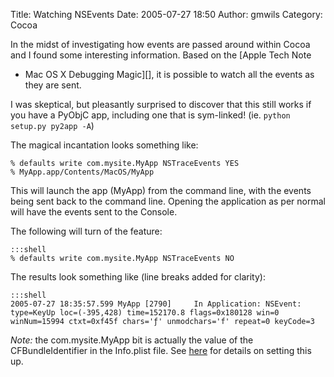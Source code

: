 Title: Watching NSEvents
Date: 2005-07-27 18:50
Author: gmwils
Category: Cocoa

In the midst of investigating how events are passed around within Cocoa
and I found some interesting information. Based on the [Apple Tech Note
- Mac OS X Debugging Magic][], it is possible to watch all the events as
they are sent.

I was skeptical, but pleasantly surprised to discover that this still
works if you have a PyObjC app, including one that is sym-linked! (ie.
`python setup.py py2app -A`)

The magical incantation looks something like:

    % defaults write com.mysite.MyApp NSTraceEvents YES
    % MyApp.app/Contents/MacOS/MyApp

This will launch the app (MyApp) from the command line, with the events
being sent back to the command line. Opening the application as per
normal will have the events sent to the Console.

The following will turn of the feature:

    :::shell
    % defaults write com.mysite.MyApp NSTraceEvents NO

The results look something like (line breaks added for clarity):

    :::shell
    2005-07-27 18:35:57.599 MyApp [2790]     In Application: NSEvent: type=KeyUp loc=(-395,428) time=152170.8 flags=0x180128 win=0 winNum=15994 ctxt=0xf45f chars='ƒ' unmodchars='f' repeat=0 keyCode=3

*Note:* the com.mysite.MyApp bit is actually the value of the
CFBundleIdentifier in the Info.plist file. See [here][] for details on
setting this up.

  [Apple Tech Note - Mac OS X Debugging Magic]: http://developer.apple.com/technotes/tn2004/tn2124.html#SECAPPKITEVENTS
  [here]: http://www.pseudofish.com/blog/2005/05/29/part-3-using-py2app-to-apple-fy-the-app/
